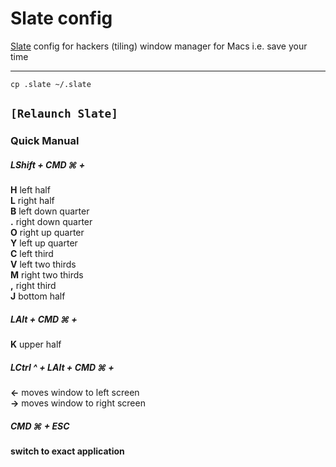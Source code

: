 # Slate config
[Slate](https://github.com/jigish/slate) config for hackers (tiling) window manager for Macs i.e. save your time

---
`cp .slate ~/.slate`

`[Relaunch Slate]`
---
### Quick Manual

##### LShift + CMD ⌘  + 
 
   **H** left half  
   **L** right half  
   **B** left down quarter  
   **.** right down quarter  
   **O** right up quarter  
   **Y** left up quarter  
   **C** left third  
   **V** left two thirds  
   **M** right two thirds  
   **,** right third  
   **J** bottom half  

##### LAlt + CMD ⌘ +
   
   **K** upper half

##### LCtrl ^ + LAlt + CMD ⌘ +

  **←** moves window to left screen  
  **→** moves window to right screen  

##### CMD ⌘ + ESC 

  **switch to exact application**
